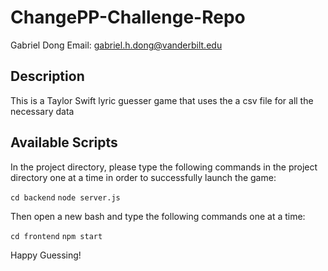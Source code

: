 # ChangePP-Challenge-Repo

Gabriel Dong Email: gabriel.h.dong@vanderbilt.edu

## Description

This is a Taylor Swift lyric guesser game that uses the a csv file for all the necessary data

## Available Scripts

In the project directory, please type the following commands in the project directory one at a time in order to successfully launch the game:

`cd backend`
`node server.js`

Then open a new bash and type the following commands one at a time:

`cd frontend`
`npm start`

Happy Guessing!
